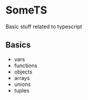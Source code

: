 # SomeTS

Basic stuff related to typescript



## Basics

- vars 
- functions 
- objects
- arrays
- unions
- tuples